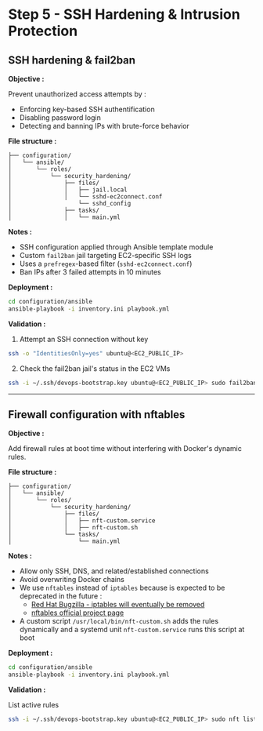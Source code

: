 # Step 5 - SSH Hardening & Intrusion Protection

## SSH hardening & fail2ban

**Objective :**

Prevent unauthorized access attempts by :

- Enforcing key-based SSH authentification
- Disabling password login
- Detecting and banning IPs with brute-force behavior

**File structure :**

```
├── configuration/
│   └── ansible/
│       └── roles/
│           └── security_hardening/
│               ├── files/
│               │   ├── jail.local
│               │   └── sshd-ec2connect.conf
│                   └── sshd_config
│               ├── tasks/
│               │   └── main.yml
```

**Notes :**

- SSH configuration applied through Ansible template module
- Custom `fail2ban` jail targeting EC2-specific SSH logs
- Uses a `prefregex`-based filter (`sshd-ec2connect.conf`)
- Ban IPs after 3 failed attempts in 10 minutes

**Deployment :**

```bash
cd configuration/ansible
ansible-playbook -i inventory.ini playbook.yml
```

**Validation :**

1. Attempt an SSH connection without key

```bash
ssh -o "IdentitiesOnly=yes" ubuntu@<EC2_PUBLIC_IP>
```

2. Check the fail2ban jail's status in the EC2 VMs

```bash
ssh -i ~/.ssh/devops-bootstrap.key ubuntu@<EC2_PUBLIC_IP> sudo fail2ban-client status sshd-ec2connect
```

***

## Firewall configuration with nftables

**Objective :**

Add firewall rules at boot time without interfering with Docker's dynamic rules.

**File structure :**

```
├── configuration/
│   └── ansible/
│       └── roles/
│           └── security_hardening/
│               ├── files/
│               │   ├── nft-custom.service
│               │   ├── nft-custom.sh
│               └── tasks/
│                   └── main.yml
```

**Notes :**

- Allow only SSH, DNS, and related/established connections
- Avoid overwriting Docker chains
- We use `nftables` instead of `iptables` because is expected to be deprecated in the future :
	- [Red Hat Bugzilla - iptables will eventually be removed](https://bugzilla.redhat.com/show_bug.cgi?id=1873474#c4)
	- [nftables official project page](https://netfilter.org/projects/nftables/index.html)
- A custom script `/usr/local/bin/nft-custom.sh` adds the rules dynamically and a systemd unit `nft-custom.service` runs this script at boot

**Deployment :**

```bash
cd configuration/ansible
ansible-playbook -i inventory.ini playbook.yml
```

**Validation :**

List active rules

```bash
ssh -i ~/.ssh/devops-bootstrap.key ubuntu@<EC2_PUBLIC_IP> sudo nft list ruleset
```

